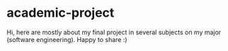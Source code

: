 # academic-project
Hi, here are mostly about my final project in several subjects on my major (software engineering). Happy to share :)
